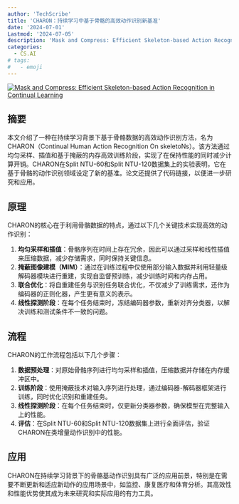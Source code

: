 ```yaml
---
author: 'TechScribe'
title: 'CHARON：持续学习中基于骨骼的高效动作识别新基准'
date: '2024-07-01'
Lastmod: '2024-07-05'
description: 'Mask and Compress: Efficient Skeleton-based Action Recognition in Continual Learning'
categories:
  - CS.AI
# tags:
#   - emoji
---
```


[![Mask and Compress: Efficient Skeleton-based Action Recognition in Continual Learning](https://arxiv-research-1301205113.cos.ap-guangzhou.myqcloud.com/images/2407.01397v1.pdf_0.jpg)](https://arxiv.org/abs/2407.01397v1)

## 摘要

本文介绍了一种在持续学习背景下基于骨骼数据的高效动作识别方法，名为CHARON（Continual Human Action Recognition On skeletoNs）。该方法通过均匀采样、插值和基于掩蔽的内存高效训练阶段，实现了在保持性能的同时减少计算开销。CHARON在Split NTU-60和Split NTU-120数据集上的实验表明，它在基于骨骼的动作识别领域设定了新的基准。论文还提供了代码链接，以便进一步研究和应用。<!--more-->

## 原理

CHARON的核心在于利用骨骼数据的特点，通过以下几个关键技术实现高效的动作识别：
1. **均匀采样和插值**：骨骼序列在时间上存在冗余，因此可以通过采样和线性插值来压缩数据，减少存储需求，同时保持关键信息。
2. **掩蔽图像建模（MIM）**：通过在训练过程中仅使用部分输入数据并利用轻量级解码器模块进行重建，实现自监督预训练，减少训练时间和内存占用。
3. **联合优化**：将自重建任务与识别任务联合优化，不仅减少了训练需求，还作为编码器的正则化器，产生更有意义的表示。
4. **线性探测阶段**：在每个任务结束时，冻结编码器参数，重新对齐分类器，以解决训练和测试条件不一致的问题。

## 流程

CHARON的工作流程包括以下几个步骤：
1. **数据预处理**：对原始骨骼序列进行均匀采样和插值，压缩数据并存储在内存缓冲区中。
2. **训练阶段**：使用掩蔽技术对输入序列进行处理，通过编码器-解码器框架进行训练，同时优化识别和重建任务。
3. **线性探测阶段**：在每个任务结束时，仅更新分类器参数，确保模型在完整输入上的性能。
4. **评估**：在Split NTU-60和Split NTU-120数据集上进行全面评估，验证CHARON在类增量动作识别中的性能。

## 应用

CHARON在持续学习背景下的骨骼基动作识别具有广泛的应用前景，特别是在需要不断更新和适应新动作的应用场景中，如监控、康复医疗和体育分析。其高效性和性能优势使其成为未来研究和实际应用的有力工具。